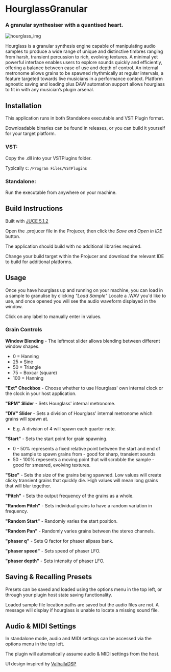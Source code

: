 # HourglassGranular
### A granular synthesiser with a quantised heart.

![hourglass_img](https://i.imgur.com/dTnnzjO.png)

Hourglass is a granular synthesis engine capable of manipulating audio samples to produce a wide range of unique and distinctive timbres ranging from harsh, transient percussion to rich, evolving textures. 
A minimal yet powerful interface enables users to explore sounds quickly and efficiently, offering a balance between ease of use and depth of control.
An internal metronome allows grains to be spawned rhythmically at regular intervals, a feature targeted towards live musicians in a performance context.
Platform agnostic saving and loading plus DAW automation support allows hourglass to fit in with any musician’s plugin arsenal.

## Installation
This application runs in both Standalone executable and VST Plugin format.

Downloadable binaries can be found in releases, or you can build it yourself for your target platform.

### VST:
Copy the .dll into your VSTPlugins folder.

Typically `C:/Program Files/VSTPlugins`

### Standalone:
Run the executable from anywhere on your machine.

## Build Instructions
Built with [JUCE 5.1.2](https://juce.com/)

Open the .projucer file in the Projucer, then click the _Save and Open in IDE_ button.

The application should build with no additional libraries required.

Change your build target within the Projucer and download the relevant IDE to build for additional platforms.

## Usage

Once you have hourglass up and running on your machine, you can load in a sample to granulise by clicking _"Load Sample"_
Locate a .WAV you'd like to use, and once opened you will see the audio waveform displayed in the window.

Click on any label to manually enter in values.

### Grain Controls

**Window Blending** - The leftmost slider allows blending between different window shapes.
-	0 = Hanning
-	25 = Sine
-	50 = Triangle
-	75 = Boxcar (square)
-	100 = Hanning

**"Ext" Checkbox** - Choose whether to use Hourglass' own internal clock or the clock in your host application.

**"BPM" Slider** - Sets Hourglass' internal metronome.

**"DIV" Slider** - Sets a division of Hourglass' internal metronome which grains will spawn at.
 - E.g. A division of 4 will spawn each quarter note.

**"Start"** - Sets the start point for grain spawning.
 - 0 - 50% represents a fixed relative point between the start and end of the sample to spawn grains from - good for sharp, transient sounds
 - 50 - 100% repesents a moving point that will scrobble the sample - good for smeared, evolving textures.
		
**"Size"** - Sets the size of the grains being spawned. Low values will create clicky transient grains that quickly die. High values will mean long grains that will blur together.

**"Pitch"** - Sets the output frequency of the grains as a whole.

**"Random Pitch"** - Sets individual grains to have a random variation in frequency.

**"Random Start"** - Randomly varies the start position.

**"Random Pan"** - Randomly varies grains between the stereo channels.

**"phaser q"** - Sets Q factor for phaser allpass bank.

**"phaser speed"** - Sets speed of phaser LFO.

**"phaser depth"** - Sets intensity of phaser LFO.

## Saving & Recalling Presets
Presets can be saved and loaded using the options menu in the top left, or through your plugin host state saving functionality.

Loaded sample file location paths are saved but the audio files are not. A message will display if hourglass is unable to locate a missing sound file.

## Audio & MIDI Settings
In standalone mode, audio and MIDI settings can be accessed via the options menu in the top left.

The plugin will automatically assume audio & MIDI settings from the host.

UI design inspired by [ValhallaDSP](https://valhalladsp.com/)
